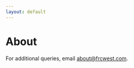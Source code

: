 ```yaml
---
layout: default
---
```


# About

For additional queries, email [about@frcwest.com](mailto:about@frcwest.com).
